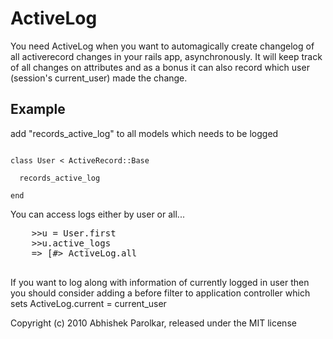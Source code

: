 ActiveLog
=========
You need ActiveLog when you want to automagically create changelog of all activerecord changes in your rails app, asynchronously. It will keep track of all changes on attributes and as a bonus it can also record which user (session's current_user) made the change.

Example
-------

add "records\_active_log" to all models which needs to be logged
<pre><code>
class User < ActiveRecord::Base

  records_active_log

end
</code></pre>

You can access logs either by user or all...

<pre>
	>>u = User.first
	>>u.active_logs
	=> [#<ActiveLog id: 1, type: nil, ar_id: 1, ar_type ... ]
	
	or
	
	>> ActiveLog.all

</pre>

If you want to log along with information of currently logged in user then you should consider adding a before filter to application controller which sets ActiveLog.current = current_user


Copyright (c) 2010 Abhishek Parolkar, released under the MIT license
